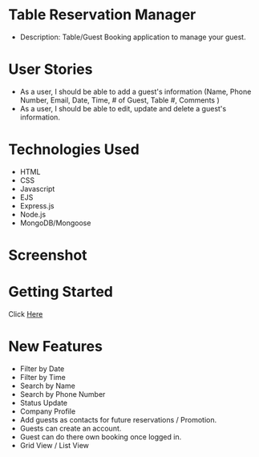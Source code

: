 # Table Reservation Manager

- Description: Table/Guest Booking application to manage your guest. 

# User Stories
- As a user, I should be able to add a guest's information (Name, Phone Number, Email, Date, Time, # of Guest, Table #, Comments )
- As a user, I should be able to edit, update and delete a guest's information. 

# Technologies Used
- HTML
- CSS
- Javascript
- EJS
- Express.js
- Node.js
- MongoDB/Mongoose

# Screenshot

# Getting Started
Click [Here](https://tableres-manager.herokuapp.com/guests)

# New Features
- Filter by Date
- Filter by Time
- Search by Name
- Search by Phone Number
- Status Update
- Company Profile
- Add guests as contacts for future reservations / Promotion.
- Guests can create an account.
- Guest can do there own booking once logged in.
- Grid View / List View